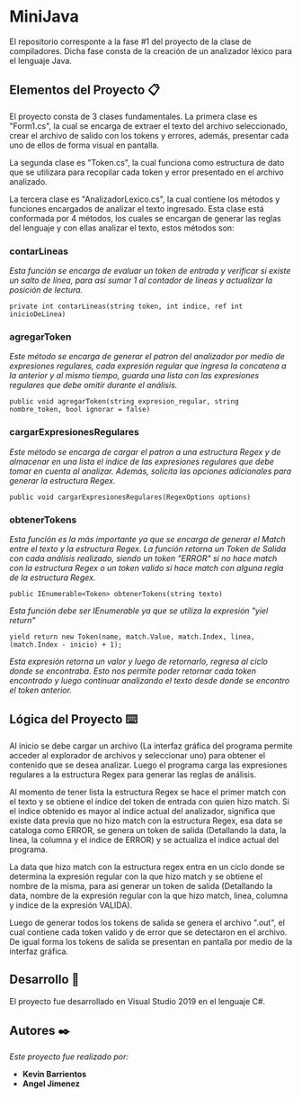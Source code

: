 # MiniJava

El repositorio corresponte a la fase #1 del proyecto de la clase de compiladores. Dicha fase consta de la creación de un analizador léxico para el lenguaje Java.


## Elementos del Proyecto 📋

El proyecto consta de 3 clases fundamentales. La primera clase es "Form1.cs", la cual se encarga de extraer el texto del archivo seleccionado, crear el archivo de salido con los tokens y errores, además, presentar cada uno de ellos de forma visual en pantalla.

La segunda clase es "Token.cs", la cual funciona como estructura de dato que se utilizara para recopilar cada token y error presentado en el archivo analizado.

La tercera clase es "AnalizadorLexico.cs", la cual contiene los métodos y funciones encargados de analizar el texto ingresado. 
Esta clase está conformada por 4 métodos, los cuales se encargan de generar las reglas del lenguaje y con ellas analizar el texto, estos métodos son:

### contarLineas
_Esta función se encarga de evaluar un token de entrada y verificar si existe un salto de línea, para así sumar 1 al contador de líneas y actualizar la posición de lectura._
```
private int contarLineas(string token, int indice, ref int inicioDeLinea)
```

### agregarToken
_Este método se encarga de generar el patron del analizador por medio de *expresiones regulares*, cada expresión regular que ingresa la concatena a la anterior y al mismo tiempo, guarda una lista con las expresiones regulares que debe omitir durante el análisis._
```
public void agregarToken(string expresion_regular, string nombre_token, bool ignorar = false)
```

### cargarExpresionesRegulares
_Este método se encarga de cargar el patron a una estructura *Regex* y de almacenar en una lista el indice de las expresiones regulares que debe tomar en cuenta al analizar. Además, solicita las opciones adicionales para generar la estructura Regex._
```
public void cargarExpresionesRegulares(RegexOptions options)
```

### obtenerTokens
_Esta función es la más importante ya que se encarga de generar el *Match* entre el texto y la estructura Regex. La función retorna un *Token de Salida* con cada análisis realizado, siendo un token "ERROR" si no hace match con la estructura Regex o un token valido si hace match con alguna regla de la estructura Regex._
```
public IEnumerable<Token> obtenerTokens(string texto)
```
_Esta función debe ser IEnumerable ya que se utiliza la expresión "yiel return"_
```
yield return new Token(name, match.Value, match.Index, linea, (match.Index - inicio) + 1);
```
_Esta expresión retorna un valor y luego de retornarlo, regresa al ciclo donde se encontraba. Esto nos permite poder retornar cada token encontrado y luego continuar analizando el texto desde donde se encontro el token anterior._


## Lógica del Proyecto ⌨️

Al inicio se debe cargar un archivo (La interfaz gráfica del programa permite acceder al explorador de archivos y seleccionar uno) para obtener el contenido que se desea analizar. Luego el programa carga las expresiones regulares a la estructura Regex para generar las reglas de análisis.

Al momento de tener lista la estructura Regex se hace el primer match con el texto y se obtiene el indice del token de entrada con quien hizo match. Si el indice obtenido es mayor al indice actual del analizador, significa que existe data previa que no hizo match con la estructura Regex, esa data se cataloga como ERROR, se genera un token de salida (Detallando la data, la linea, la columna y el indice de ERROR) y se actualiza el indice actual del programa.

La data que hizo match con la estructura regex entra en un ciclo donde se determina la expresión regular con la que hizo match y se obtiene el nombre de la misma, para así generar un token de salida (Detallando la data, nombre de la expresión regular con la que hizo match, linea, columna y indice de la expresión VALIDA).

Luego de generar todos los tokens de salida se genera el archivo ".out", el cual contiene cada token valido y de error que se detectaron en el archivo. De igual forma los tokens de salida se presentan en pantalla por medio de la interfaz gráfica.


## Desarrollo 📌

El proyecto fue desarrollado en Visual Studio 2019 en el lenguaje C#.


## Autores ✒️

_Este proyecto fue realizado por:_

* **Kevin Barrientos**
* **Angel Jimenez**